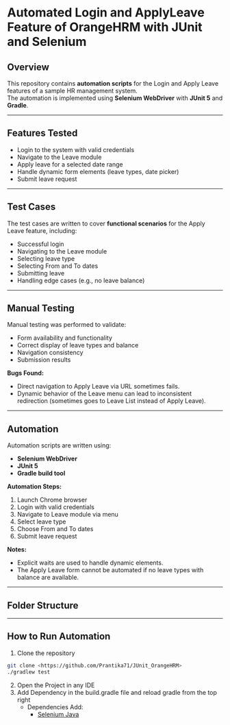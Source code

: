 # Automated Login and ApplyLeave Feature of OrangeHRM with JUnit and Selenium


## Overview
This repository contains **automation scripts** for the Login and Apply Leave features of a sample HR management system.  
The automation is implemented using **Selenium WebDriver** with **JUnit 5** and **Gradle**.

---

## Features Tested
- Login to the system with valid credentials
- Navigate to the Leave module
- Apply leave for a selected date range
- Handle dynamic form elements (leave types, date picker)
- Submit leave request

---

## Test Cases
The test cases are written to cover **functional scenarios** for the Apply Leave feature, including:
- Successful login
- Navigating to the Leave module
- Selecting leave type
- Selecting From and To dates
- Submitting leave
- Handling edge cases (e.g., no leave balance)

---

## Manual Testing
Manual testing was performed to validate:
- Form availability and functionality
- Correct display of leave types and balance
- Navigation consistency
- Submission results

**Bugs Found:**
- Direct navigation to Apply Leave via URL sometimes fails.
- Dynamic behavior of the Leave menu can lead to inconsistent redirection (sometimes goes to Leave List instead of Apply Leave).

---

## Automation
Automation scripts are written using:
- **Selenium WebDriver**
- **JUnit 5**
- **Gradle build tool**

**Automation Steps:**
1. Launch Chrome browser
2. Login with valid credentials
3. Navigate to Leave module via menu
4. Select leave type
5. Choose From and To dates
6. Submit leave request

**Notes:**
- Explicit waits are used to handle dynamic elements.
- The Apply Leave form cannot be automated if no leave types with balance are available.

---

## Folder Structure

---

## How to Run Automation
1. Clone the repository
```bash
git clone <https://github.com/Prantika71/JUnit_OrangeHRM>
./gradlew test
```
2. Open the Project in any IDE
3. Add Dependency in the build.gradle file and reload gradle from the top right
   - Dependencies Add:
     - [Selenium Java](https://mvnrepository.com/artifact/org.seleniumhq.selenium/selenium-java/4.35.0)
